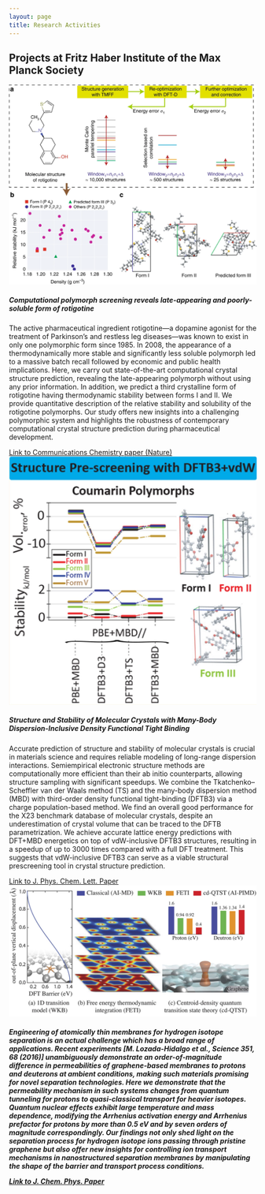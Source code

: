 ```yaml
---
layout: page
title: Research Activities
---
```



## Projects at Fritz Haber Institute of the Max Planck Society

<div class="card-deck">
    <div class="card text-white bg-dark mb-3" style="max-width: 35rem;">
        <img class="card-img-top" src="/images/rotigotine.webp" alt="Card image
            cap">
        <div class="card-body">
            <h5 class="card-title">Computational polymorph screening reveals
                late-appearing and poorly-soluble form of rotigotine</h5>
            <p class="card-text">The active pharmaceutical ingredient rotigotine—a dopamine agonist for the treatment of Parkinson’s and restless leg diseases—was known to exist in only one polymorphic form since 1985. In 2008, the appearance of a thermodynamically more stable and significantly less soluble polymorph led to a massive batch recall followed by economic and public health implications. Here, we carry out state-of-the-art computational crystal structure prediction, revealing the late-appearing polymorph without using any prior information. In addition, we predict a third crystalline form of rotigotine having thermodynamic stability between forms I and II. We provide quantitative description of the relative stability and solubility of the rotigotine polymorphs. Our study offers new insights into a challenging polymorphic system and highlights the robustness of contemporary computational crystal structure prediction during pharmaceutical development.</p>
            <a href="https://www.nature.com/articles/s42004-019-0171-y"
                class="btn btn-primary">Link to Communications Chemistry paper (Nature)</a>
        </div>
    </div>
    <div class="card text-white bg-dark mb-3" style="max-width: 35rem;">
        <img class="card-img-top" src="/images/structural_stability.jpg"
            alt="Card image cap">
        <div class="card-body">
            <h5 class="card-title">Structure and Stability of Molecular Crystals
                with Many-Body Dispersion-Inclusive Density Functional Tight
                Binding</h5>
            <p class="card-text">Accurate prediction of structure and stability of molecular crystals is crucial in materials science and requires reliable modeling of long-range dispersion interactions. Semiempirical electronic structure methods are computationally more efficient than their ab initio counterparts, allowing structure sampling with significant speedups. We combine the Tkatchenko–Scheffler van der Waals method (TS) and the many-body dispersion method (MBD) with third-order density functional tight-binding (DFTB3) via a charge population-based method. We find an overall good performance for the X23 benchmark database of molecular crystals, despite an underestimation of crystal volume that can be traced to the DFTB parametrization. We achieve accurate lattice energy predictions with DFT+MBD energetics on top of vdW-inclusive DFTB3 structures, resulting in a speedup of up to 3000 times compared with a full DFT treatment. This suggests that vdW-inclusive DFTB3 can serve as a viable structural prescreening tool in crystal structure prediction.</p>
            <a href="https://pubs.acs.org/doi/abs/10.1021/acs.jpclett.7b03234"
                class="btn btn-primary">Link to J. Phys. Chem. Lett. Paper</a>
        </div>
    </div>
    <div class="card text-white bg-dark mb-3" style="max-width: 35rem;">
        <img class="card-img-top" src="/images/proton.jpg" alt="Card image cap">
        <div class="card-body">
            <h5 class="card-title">Engineering of atomically thin membranes for hydrogen isotope separation is an actual challenge which has a broad range of applications. Recent experiments [M. Lozada-Hidalgo et al., Science 351, 68 (2016)] unambiguously demonstrate an order-of-magnitude difference in permeabilities of graphene-based membranes to protons and deuterons at ambient conditions, making such materials promising for novel separation technologies. Here we demonstrate that the permeability mechanism in such systems changes from quantum tunneling for protons to quasi-classical transport for heavier isotopes. Quantum nuclear effects exhibit large temperature and mass dependence, modifying the Arrhenius activation energy and Arrhenius prefactor for protons by more than 0.5 eV and by seven orders of magnitude correspondingly. Our findings not only shed light on the separation process for hydrogen isotope ions passing through pristine graphene but also offer new insights for controlling ion transport mechanisms in nanostructured separation membranes by manipulating the shape of the barrier and transport process conditions. </p>
            <a
                href="https://aip.scitation.org/doi/abs/10.1063/1.5024317"
                class="btn btn-primary">Link to J. Chem. Phys. Paper</a>
        </div>
    </div>
</div>

